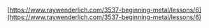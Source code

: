 
[https://www.raywenderlich.com/3537-beginning-metal/lessons/6](https://www.raywenderlich.com/3537-beginning-metal/lessons/6)